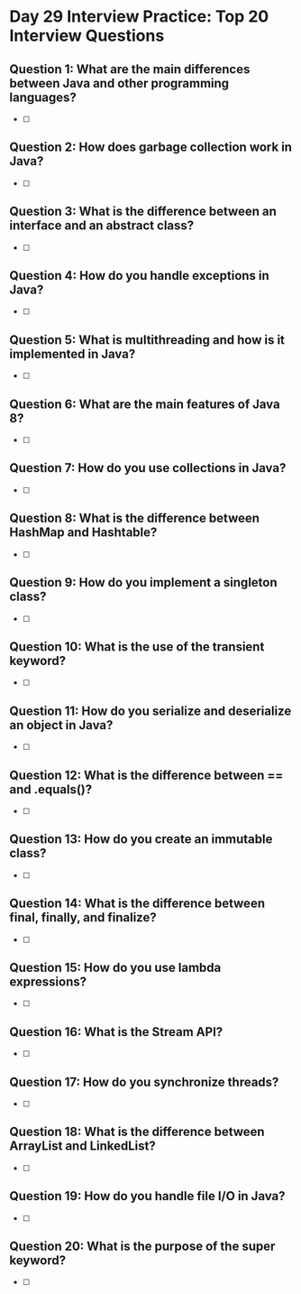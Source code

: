 # Day 29 Interview Practice: Top 20 Interview Questions

## Question 1: What are the main differences between Java and other programming languages?
- [ ] 

## Question 2: How does garbage collection work in Java?
- [ ] 

## Question 3: What is the difference between an interface and an abstract class?
- [ ] 

## Question 4: How do you handle exceptions in Java?
- [ ] 

## Question 5: What is multithreading and how is it implemented in Java?
- [ ] 

## Question 6: What are the main features of Java 8?
- [ ] 

## Question 7: How do you use collections in Java?
- [ ] 

## Question 8: What is the difference between HashMap and Hashtable?
- [ ] 

## Question 9: How do you implement a singleton class?
- [ ] 

## Question 10: What is the use of the transient keyword?
- [ ] 

## Question 11: How do you serialize and deserialize an object in Java?
- [ ] 

## Question 12: What is the difference between == and .equals()?
- [ ] 

## Question 13: How do you create an immutable class?
- [ ] 

## Question 14: What is the difference between final, finally, and finalize?
- [ ] 

## Question 15: How do you use lambda expressions?
- [ ] 

## Question 16: What is the Stream API?
- [ ] 

## Question 17: How do you synchronize threads?
- [ ] 

## Question 18: What is the difference between ArrayList and LinkedList?
- [ ] 

## Question 19: How do you handle file I/O in Java?
- [ ] 

## Question 20: What is the purpose of the super keyword?
- [ ] 